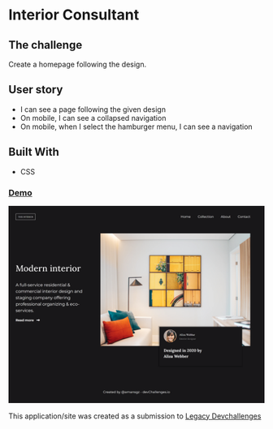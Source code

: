 # Interior Consultant

## The challenge
Create a homepage following the design.

## User story

- I can see a page following the given design
- On mobile, I can see a collapsed navigation
- On mobile, when I select the hamburger menu, I can see a navigation


## Built With

- CSS

<div>
  <h3>
    <a href="https://amansgz.github.io/css-interior-consultant/" target="_blank">
      Demo
    </a>
  </h3>
</div>

![screenshot](./assets/preview.png)


This application/site was created as a submission to <a href="https://legacy.devchallenges.io/paths/responsive-web-developer">Legacy Devchallenges</a> 
